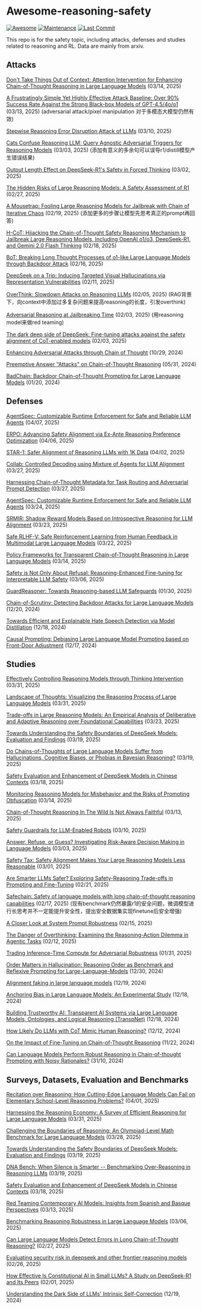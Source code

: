 # Awesome-reasoning-safety
[![Awesome](https://awesome.re/badge.svg)](https://awesome.re)
[![Maintenance](https://img.shields.io/badge/Maintained%3F-yes-green.svg)](https://github.com/ybwang119/Awesome-reasoning-safety)
[![Last Commit](https://img.shields.io/github/last-commit/ybwang119/Awesome-reasoning-safety)](https://github.com/ybwang119/Awesome-reasoning-safety)

This repo is for the safety topic, including attacks, defenses and studies related to reasoning and RL. Data are mainly from arxiv.
## Attacks

[Don't Take Things Out of Context: Attention Intervention for Enhancing Chain-of-Thought Reasoning in Large Language Models](https://arxiv.org/abs/2503.11154) (03/14, 2025)

[A Frustratingly Simple Yet Highly Effective Attack Baseline: Over 90% Success Rate Against the Strong Black-box Models of GPT-4.5/4o/o1](https://arxiv.org/abs/2503.10635) (03/13, 2025) (adversarial attack/pixel manipulation 对于多模态大模型仍然有效)

[Stepwise Reasoning Error Disruption Attack of LLMs](https://arxiv.org/abs/2412.11934) (03/10, 2025)

[Cats Confuse Reasoning LLM: Query Agnostic Adversarial Triggers for Reasoning Models](https://arxiv.org/abs/2503.01781) (03/03, 2025) (添加有意义的多余句可以误导r1/distill模型产生错误结果)

[Output Length Effect on DeepSeek-R1's Safety in Forced Thinking](https://arxiv.org/abs/2503.01923) (03/02, 2025)

[The Hidden Risks of Large Reasoning Models: A Safety Assessment of R1](https://arxiv.org/abs/2502.12659v3) (02/27, 2025)

[A Mousetrap: Fooling Large Reasoning Models for Jailbreak with Chain of Iterative Chaos](https://arxiv.org/abs/2502.15806) (02/19, 2025) (添加更多的步骤让模型先思考真正的prompt再回答)

[H-CoT: Hijacking the Chain-of-Thought Safety Reasoning Mechanism to Jailbreak Large Reasoning Models, Including OpenAI o1/o3, DeepSeek-R1, and Gemini 2.0 Flash Thinking](https://arxiv.org/abs/2502.12893v1) (02/18, 2025)

[BoT: Breaking Long Thought Processes of o1-like Large Language Models through Backdoor Attack](https://arxiv.org/abs/2502.12202) (02/16, 2025)

[DeepSeek on a Trip: Inducing Targeted Visual Hallucinations via Representation Vulnerabilities](https://arxiv.org/abs/2502.07905) (02/11, 2025)

[OverThink: Slowdown Attacks on Reasoning LLMs](https://arxiv.org/abs/2502.02542) (02/05, 2025) (RAG背景下，向context中添加过多复杂问题来提高reasoning的长度，引发overthink)

[Adversarial Reasoning at Jailbreaking Time](https://arxiv.org/abs/2502.01633) (02/03, 2025) (用reasoning model来做red teaming)

[The dark deep side of DeepSeek: Fine-tuning attacks against the safety alignment of CoT-enabled models](https://arxiv.org/abs/2502.01225) (02/03, 2025)

[Enhancing Adversarial Attacks through Chain of Thought](https://arxiv.org/abs/2410.21791) (10/29, 2024)

[Preemptive Answer "Attacks" on Chain-of-Thought Reasoning](https://arxiv.org/abs/2405.20902) (05/31, 2024)

[BadChain: Backdoor Chain-of-Thought Prompting for Large Language Models](https://arxiv.org/abs/2401.12242) (01/20, 2024)
## Defenses
[AgentSpec: Customizable Runtime Enforcement for Safe and Reliable LLM Agents](https://arxiv.org/abs/2503.18666) (04/07, 2025)

[ERPO: Advancing Safety Alignment via Ex-Ante Reasoning Preference Optimization](https://arxiv.org/abs/2504.02725) (04/06, 2025)

[STAR-1: Safer Alignment of Reasoning LLMs with 1K Data](https://arxiv.org/abs/2504.01903) (04/02, 2025)

[Collab: Controlled Decoding using Mixture of Agents for LLM Alignment](https://arxiv.org/abs/2503.21720) (03/27, 2025)

[Harnessing Chain-of-Thought Metadata for Task Routing and Adversarial Prompt Detection](https://arxiv.org/abs/2503.21464) (03/27, 2025)

[AgentSpec: Customizable Runtime Enforcement for Safe and Reliable LLM Agents](https://arxiv.org/abs/2503.18666) (03/24, 2025)

[SRMIR: Shadow Reward Models Based on Introspective Reasoning for LLM Alignment](https://arxiv.org/abs/2503.18991) (03/23, 2025)

[Safe RLHF-V: Safe Reinforcement Learning from Human Feedback in Multimodal Large Language Models](https://arxiv.org/abs/2503.17682) (03/22, 2025)

[Policy Frameworks for Transparent Chain-of-Thought Reasoning in Large Language Models](https://arxiv.org/abs/2503.14521) (03/14, 2025)

[Safety is Not Only About Refusal: Reasoning-Enhanced Fine-tuning for Interpretable LLM Safety](https://arxiv.org/abs/2503.05021) (03/06, 2025)

[GuardReasoner: Towards Reasoning-based LLM Safeguards](https://arxiv.org/abs/2501.18492) (01/30, 2025)

[Chain-of-Scrutiny: Detecting Backdoor Attacks for Large Language Models](https://arxiv.org/abs/2406.05948) (12/20, 2024)

[Towards Efficient and Explainable Hate Speech Detection via Model Distillation](https://arxiv.org/abs/2412.13698) (12/18, 2024)

[Causal Prompting: Debiasing Large Language Model Prompting based on Front-Door Adjustment](https://arxiv.org/abs/2403.02738) (12/17, 2024)
## Studies
[Effectively Controlling Reasoning Models through Thinking Intervention](https://arxiv.org/abs/2503.24370) (03/31, 2025)

[Landscape of Thoughts: Visualizing the Reasoning Process of Large Language Models](https://arxiv.org/abs/2503.22165) (03/31, 2025)

[Trade-offs in Large Reasoning Models: An Empirical Analysis of Deliberative and Adaptive Reasoning over Foundational Capabilities](https://arxiv.org/abs/2503.17979) (03/23, 2025)

[Towards Understanding the Safety Boundaries of DeepSeek Models: Evaluation and Findings](https://arxiv.org/abs/2503.15092) (03/19, 2025)

[Do Chains-of-Thoughts of Large Language Models Suffer from Hallucinations, Cognitive Biases, or Phobias in Bayesian Reasoning?](https://arxiv.org/abs/2503.15268) (03/19, 2025)

[Safety Evaluation and Enhancement of DeepSeek Models in Chinese Contexts](https://arxiv.org/abs/2503.16529) (03/18, 2025)

[Monitoring Reasoning Models for Misbehavior and the Risks of Promoting Obfuscation](https://arxiv.org/abs/2503.11926) (03/14, 2025)

[Chain-of-Thought Reasoning In The Wild Is Not Always Faithful](https://arxiv.org/abs/2503.08679) (03/13, 2025)

[Safety Guardrails for LLM-Enabled Robots](https://arxiv.org/abs/2503.07885) (03/10, 2025)

[Answer, Refuse, or Guess? Investigating Risk-Aware Decision Making in Language Models](https://arxiv.org/abs/2503.01332) (03/03, 2025)

[Safety Tax: Safety Alignment Makes Your Large Reasoning Models Less Reasonable](https://arxiv.org/abs/2503.00555) (03/01, 2025)

[Are Smarter LLMs Safer? Exploring Safety-Reasoning Trade-offs in Prompting and Fine-Tuning](https://arxiv.org/abs/2502.09673) (02/21, 2025)

[Safechain: Safety of language models with long chain-of-thought reasoning capabilities](https://arxiv.org/abs/2502.12025) (02/17, 2025) (现有benchmark仍然暴露r1的安全问题，微调模型进行长思考并不一定能提升安全性，提出安全数据集实现finetune后安全增强)

[A Closer Look at System Prompt Robustness](https://arxiv.org/abs/2502.12197) (02/15, 2025)

[The Danger of Overthinking: Examining the Reasoning-Action Dilemma in Agentic Tasks](https://arxiv.org/abs/2502.08235) (02/12, 2025) 

[Trading Inference-Time Compute for Adversarial Robustness](https://arxiv.org/abs/2501.18841) (01/31, 2025)

[Order Matters in Hallucination: Reasoning Order as Benchmark and Reflexive Prompting for Large-Language-Models](https://arxiv.org/abs/2408.05093) (12/30, 2024)

[Alignment faking in large language models](https://arxiv.org/abs/2412.14093) (12/19, 2024)

[Anchoring Bias in Large Language Models: An Experimental Study](https://arxiv.org/abs/2412.06593) (12/18, 2024)

[Building Trustworthy AI: Transparent AI Systems via Large Language Models, Ontologies, and Logical Reasoning (TranspNet)](https://arxiv.org/abs/2411.08469) (12/18, 2024)

[How Likely Do LLMs with CoT Mimic Human Reasoning?](https://arxiv.org/abs/2402.16048) (12/12, 2024)

[On the Impact of Fine-Tuning on Chain-of-Thought Reasoning](https://arxiv.org/abs/2411.15382) (11/22, 2024)

[Can Language Models Perform Robust Reasoning in Chain-of-thought Prompting with Noisy Rationales?](https://arxiv.org/abs/2410.23856) (31/10, 2024)
## Surveys, Datasets, Evaluation and Benchmarks
[Recitation over Reasoning: How Cutting-Edge Language Models Can Fail on Elementary School-Level Reasoning Problems?](https://arxiv.org/abs/2504.00509) (04/01, 2025)

[Harnessing the Reasoning Economy: A Survey of Efficient Reasoning for Large Language Models](https://arxiv.org/abs/2503.24377) (03/31, 2025)

[Challenging the Boundaries of Reasoning: An Olympiad-Level Math Benchmark for Large Language Models](https://arxiv.org/abs/2503.21380) (03/28, 2025)

[Towards Understanding the Safety Boundaries of DeepSeek Models: Evaluation and Findings](https://arxiv.org/abs/2503.15092) (03/19, 2025)

[DNA Bench: When Silence is Smarter -- Benchmarking Over-Reasoning in Reasoning LLMs](https://arxiv.org/abs/2503.15793) (03/19, 2025)

[Safety Evaluation and Enhancement of DeepSeek Models in Chinese Contexts](https://arxiv.org/abs/2503.16529) (03/18, 2025)

[Red Teaming Contemporary AI Models: Insights from Spanish and Basque Perspectives](https://arxiv.org/abs/2503.10192) (03/13, 2025)

[Benchmarking Reasoning Robustness in Large Language Models](https://arxiv.org/abs/2503.04550) (03/06, 2025)

[Can Large Language Models Detect Errors in Long Chain-of-Thought Reasoning?](https://arxiv.org/abs/2502.19361) (02/27, 2025)

[Evaluating security risk in deepseek and other frontier reasoning models](https://blogs.cisco.com/security/evaluating-security-risk-in-deepseek-and-other-frontier-reasoning-models) (02/26, 2025)

[How Effective Is Constitutional AI in Small LLMs? A Study on DeepSeek-R1 and Its Peers](https://arxiv.org/abs/2503.17365) (02/01, 2025)

[Understanding the Dark Side of LLMs&#39; Intrinsic Self-Correction](https://arxiv.org/abs/2412.14959) (12/19, 2024)
